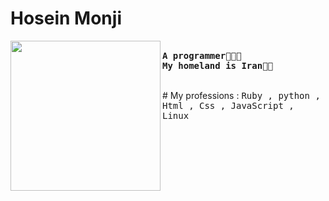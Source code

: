 # Hosein Monji
<img align="left" width="240" src="https://imgurl.ir/uploads/i96256_iran.png"> <samp> <br>
    **A programmer🧑🏻‍💻**</br>
    **My homeland is Iran🥷🏻**</br>
     </samp>

<br>
# My professions :

<samp>
Ruby ,
python , 
Html ,
Css , 
JavaScript ,
Linux
</samp>
<br>

